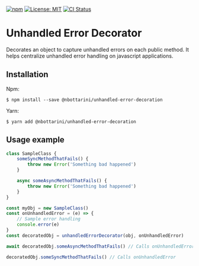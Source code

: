 [![npm](https://img.shields.io/npm/v/@nbottarini/unhandled-error-decorator.svg)](https://www.npmjs.com/package/@nbottarini/unhandled-error-decorator)
[![License: MIT](https://img.shields.io/badge/License-MIT-yellow.svg)](https://opensource.org/licenses/MIT)
[![CI Status](https://github.com/nbottarini/unhandled-error-decorator/actions/workflows/main.yml/badge.svg?branch=main)](https://github.com/nbottarini/unhandled-error-decorator/actions)

# Unhandled Error Decorator
Decorates an object to capture unhandled errors on each public method.
It helps centralize unhandled error handling on javascript applications. 

## Installation

Npm:
```
$ npm install --save @nbottarini/unhandled-error-decoration
```

Yarn:
```
$ yarn add @nbottarini/unhandled-error-decoration
```


## Usage example

```javascript
class SampleClass {
    someSyncMethodThatFails() {
        throw new Error('Something bad happened')
    }

    async someAsyncMethodThatFails() {
        throw new Error('Something bad happened')
    }
}

const myObj = new SampleClass()
const onUnhandledError = (e) => {
    // Sample error handling
    console.error(e)
}
const decoratedObj = unhandledErrorDecorator(obj, onUnhandledError)

await decoratedObj.someAsyncMethodThatFails() // Calls onUnhandledError

decoratedObj.someSyncMethodThatFails() // Calls onUnhandledError
```
